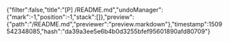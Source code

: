 {"filter":false,"title":"[P] /README.md","undoManager":{"mark":-1,"position":-1,"stack":[]},"preview":{"path":"/README.md","previewer":"preview.markdown"},"timestamp":1509542348085,"hash":"da39a3ee5e6b4b0d3255bfef95601890afd80709"}
